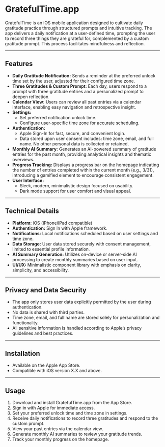 # GratefulTime.app

GratefulTime is an iOS mobile application designed to cultivate daily gratitude practice through structured prompts and intuitive tracking. The app delivers a daily notification at a user-defined time, prompting the user to record three things they are grateful for, complemented by a custom gratitude prompt. This process facilitates mindfulness and reflection.

---

## Features

- **Daily Gratitude Notification:** Sends a reminder at the preferred unlock time set by the user, adjusted for their configured time zone.
- **Three Gratitudes & Custom Prompt:** Each day, users respond to a prompt with three gratitude entries and a personalized prompt to deepen reflection.
- **Calendar View:** Users can review all past entries via a calendar interface, enabling easy navigation and retrospective insight.
- **Settings:**
  - Set preferred notification unlock time.
  - Configure user-specific time zone for accurate scheduling.
- **Authentication:**
  - Apple Sign-In for fast, secure, and convenient login.
  - Data stored upon user consent includes: time zone, email, and full name. No other personal data is collected or retained.
- **Monthly AI Summary:** Generates an AI-powered summary of gratitude entries for the past month, providing analytical insights and thematic overviews.
- **Progress Tracking:** Displays a progress bar on the homepage indicating the number of entries completed within the current month (e.g., 3/31), introducing a gamified element to encourage consistent engagement.
- **User Interface:**
  - Sleek, modern, minimalistic design focused on usability.
  - Dark mode support for user comfort and visual appeal.

---

## Technical Details

- **Platform:** iOS (iPhone/iPad compatible)
- **Authentication:** Sign In with Apple framework.
- **Notifications:** Local notifications scheduled based on user settings and time zone.
- **Data Storage:** User data stored securely with consent management, limited to essential profile information.
- **AI Summary Generation:** Utilizes on-device or server-side AI processing to create monthly summaries based on user input.
- **UI/UX:** Minimalistic component library with emphasis on clarity, simplicity, and accessibility.

---

## Privacy and Data Security

- The app only stores user data explicitly permitted by the user during authentication.
- No data is shared with third parties.
- Time zone, email, and full name are stored solely for personalization and functionality.
- All sensitive information is handled according to Apple’s privacy guidelines and best practices.

---

## Installation

- Available on the Apple App Store.
- Compatible with iOS version X.X and above.

---

## Usage

1. Download and install GratefulTime.app from the App Store.
2. Sign in with Apple for immediate access.
3. Set your preferred unlock time and time zone in settings.
4. Receive daily notifications to record three gratitudes and respond to the custom prompt.
5. View your past entries via the calendar view.
6. Generate monthly AI summaries to review your gratitude trends.
7. Track your monthly progress on the homepage.
